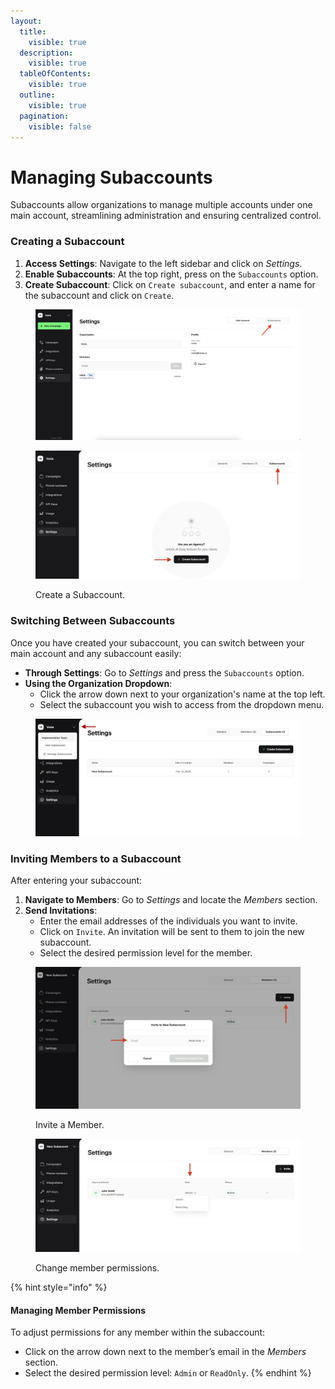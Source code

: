 ```yaml
---
layout:
  title:
    visible: true
  description:
    visible: true
  tableOfContents:
    visible: true
  outline:
    visible: true
  pagination:
    visible: false
---
```


# Managing Subaccounts

Subaccounts allow organizations to manage multiple accounts under one main account, streamlining administration and ensuring centralized control.

### Creating a Subaccount

1. **Access Settings**: Navigate to the left sidebar and click on _Settings_.
2. **Enable Subaccounts**: At the top right, press on the `Subaccounts` option.
3. **Create Subaccount**: Click on `Create subaccount`, and enter a name for the subaccount and click on `Create`.

<figure><img src="../.gitbook/assets/Screenshot 2024-06-03 at 12.43.46 2 (1).png" alt=""><figcaption></figcaption></figure>

<figure><img src="../.gitbook/assets/Screenshot 2025-02-18 at 10.13.03.png" alt=""><figcaption><p>Create a Subaccount.</p></figcaption></figure>

### Switching Between Subaccounts

Once you have created your subaccount, you can switch between your main account and any subaccount easily:

* **Through Settings**: Go to _Settings_ and press the `Subaccounts` option.
* **Using the Organization Dropdown**:
  * Click the arrow down next to your organization's name at the top left.
  * Select the subaccount you wish to access from the dropdown menu.

<figure><img src="../.gitbook/assets/Screenshot 2025-02-18 at 10.20.14.png" alt=""><figcaption></figcaption></figure>

### Inviting Members to a Subaccount

After entering your subaccount:

1. **Navigate to Members**: Go to _Settings_ and locate the _Members_ section.
2. **Send Invitations**:
   * Enter the email addresses of the individuals you want to invite.
   * Click on `Invite`. An invitation will be sent to them to join the new subaccount.
   * Select the desired permission level for the member.

<figure><img src="../.gitbook/assets/Screenshot 2025-02-18 at 10.31.05 (1).png" alt=""><figcaption><p>Invite a Member.</p></figcaption></figure>

<figure><img src="../.gitbook/assets/Screenshot 2025-02-18 at 10.35.02 (1).png" alt=""><figcaption><p>Change member permissions.</p></figcaption></figure>

{% hint style="info" %}
#### Managing Member Permissions

To adjust permissions for any member within the subaccount:

* Click on the arrow down next to the member’s email in the _Members_ section.
* Select the desired permission level: `Admin` or `ReadOnly`.
{% endhint %}
